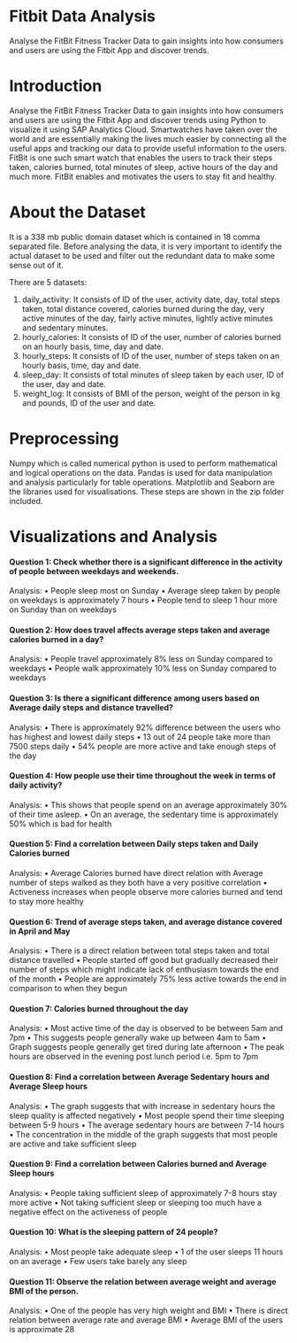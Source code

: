 # Fitbit Data Analysis
Analyse the FitBit Fitness Tracker Data to gain insights into how consumers and users are using the Fitbit App and discover trends.

# Introduction
Analyse the FitBit Fitness Tracker Data to gain insights into how consumers and users are using the Fitbit App and discover trends using Python to visualize it using SAP Analytics Cloud. Smartwatches have taken over the world and are essentially making the lives much easier by connecting all the useful apps and tracking our data to provide useful information to the users. FitBit is one such smart watch that enables the users to track their steps taken, calories burned, total minutes of sleep, active hours of the day and much more. FitBit enables and motivates the users to stay fit and healthy.

# About the Dataset
It is a 338 mb public domain dataset which is contained in 18 comma separated file. Before analysing the data, it is very important to identify the actual dataset to be used and filter out the redundant data to make some sense out of it.

There are 5 datasets:
1. daily_activity: It consists of ID of the user, activity date, day, total steps taken, total distance covered, calories burned during the day, very          active minutes of the day, fairly active minutes, lightly active minutes and sedentary minutes.     
2. hourly_calories: It consists of ID of the user, number of calories burned on an hourly basis, time, day and date.
3. hourly_steps: It consists of ID of the user, number of steps taken on an hourly basis, time, day and date.
4. sleep_day: It consists of total minutes of sleep taken by each user, ID of the user, day and date.
5. weight_log: It consists of BMI of the person, weight of the person in kg and pounds, ID of the user and date.

# Preprocessing

Numpy which is called numerical python is used to perform mathematical and logical operations on the data. Pandas is used for data manipulation and analysis particularly for table operations. Matplotlib and Seaborn are the libraries used for visualisations. These steps are shown in the zip folder included. 

# Visualizations and Analysis

#### Question 1: Check whether there is a significant difference in the activity of people between weekdays and weekends.

Analysis:
• People sleep most on Sunday
• Average sleep taken by people on weekdays is approximately 7 hours
• People tend to sleep 1 hour more on Sunday than on weekdays

#### Question 2: How does travel affects average steps taken and average calories burned in a day?

Analysis:
• People travel approximately 8% less on Sunday compared to weekdays
• People walk approximately 10% less on Sunday compared to weekdays

#### Question 3: Is there a significant difference among users based on Average daily steps and distance travelled?

Analysis:
• There is approximately 92% difference between the users who has highest and lowest daily steps
• 13 out of 24 people take more than 7500 steps daily
• 54% people are more active and take enough steps of the day

#### Question 4: How people use their time throughout the week in terms of daily activity?

Analysis:
• This shows that people spend on an average approximately 30% of their time asleep.
• On an average, the sedentary time is approximately 50% which is bad for health

#### Question 5: Find a correlation between Daily steps taken and Daily Calories burned

Analysis:
• Average Calories burned have direct relation with Average number of steps walked as they both have a very positive correlation
• Activeness increases when people observe more calories burned and tend to stay more healthy

#### Question 6: Trend of average steps taken, and average distance covered in April and May

Analysis:
• There is a direct relation between total steps taken and total distance travelled
• People started off good but gradually decreased their number of steps which might indicate lack of enthusiasm towards the end of the month
• People are approximately 75% less active towards the end in comparison to when they begun

#### Question 7: Calories burned throughout the day

Analysis:
• Most active time of the day is observed to be between 5am and 7pm
• This suggests people generally wake up between 4am to 5am
• Graph suggests people generally get tired during late afternoon
• The peak hours are observed in the evening post lunch period i.e. 5pm to 7pm

#### Question 8: Find a correlation between Average Sedentary hours and Average Sleep hours

Analysis:
• The graph suggests that with increase in sedentary hours the sleep quality is affected negatively
• Most people spend their time sleeping between 5-9 hours
• The average sedentary hours are between 7-14 hours
• The concentration in the middle of the graph suggests that most people are active and take sufficient sleep

#### Question 9: Find a correlation between Calories burned and Average Sleep hours

Analysis:
• People taking sufficient sleep of approximately 7-8 hours stay more active
• Not taking sufficient sleep or sleeping too much have a negative effect on the activeness of people

#### Question 10: What is the sleeping pattern of 24 people?

Analysis:
• Most people take adequate sleep
• 1 of the user sleeps 11 hours on an average
• Few users take barely any sleep

#### Question 11: Observe the relation between average weight and average BMI of the person.

Analysis:
• One of the people has very high weight and BMI
• There is direct relation between average rate and average BMI
• Average BMI of the users is approximate 28


